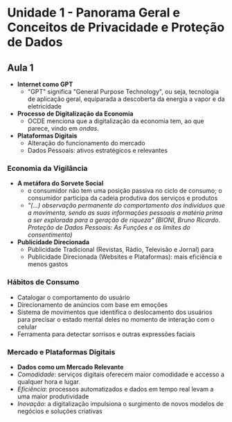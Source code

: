 # Unidade 1 - Panorama Geral e Conceitos de Privacidade e Proteção de Dados

## Aula 1
- **Internet como GPT**
	- "GPT" significa "General Purpose Technology", ou seja, tecnologia de aplicação geral, equiparada a descoberta da energia a vapor e da eletricidade
- **Processo de Digitalização da Economia**
	- OCDE menciona que a digitalização da economia tem, ao que parece, vindo em *ondas*.
- **Plataformas Digitais**
	- Alteração do funcionamento do mercado
	- Dados Pessoais: ativos estratégicos e relevantes

### Economia da Vigilância
- **A metáfora do Sorvete Social**
	- o consumidor não tem uma posição passiva no ciclo de consumo; o consumidor participa da cadeia produtiva dos serviços e produtos
	- *"(...) observação permanente do comportamento dos indivíduos que a movimenta, sendo as suas informações pessoais a matéria prima a ser explorada para a geração de riqueza" (BIONI, Bruno Ricardo. Proteção de Dados Pessoais: As Funções e os limites do consentimento)*
- **Publicidade Direcionada**
	- Publicidade Tradicional (Revistas, Rádio, Televisão e Jornal) para
	- Publicidade Direcionada (Websites e Plataformas): mais eficiência e menos gastos
### Hábitos de Consumo
- Catalogar o comportamento do usuário
- Direcionamento de anúncios com base em emoções
- Sistema de movimentos que identifica o deslocamento dos usuários para precisar o estado mental deles no momento de interação com o celular
- Ferramenta para detectar sorrisos e outras expressões faciais
### Mercado e Plataformas Digitais
- **Dados como um Mercado Relevante**
- *Comodidade*: serviços digitais oferecem maior comodidade e accesso a qualquer hora e lugar.
- *Eficiência*: processos automatizados e dados em tempo real levam a uma maior produtividade
- *Inovação*: a digitalização impulsiona o surgimento de novos modelos de negócios e soluções criativas